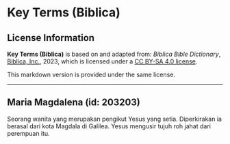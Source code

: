 # Key Terms (Biblica)

## License Information

**Key Terms (Biblica)** is based on and adapted from: _Biblica Bible Dictionary_, [Biblica, Inc.](https://www.biblica.com/), 2023, which is licensed under a [CC BY-SA 4.0 license](https://creativecommons.org/licenses/by-sa/4.0/legalcode.en).

This markdown version is provided under the same license.



--------------------------------

## Maria Magdalena (id: 203203)

Seorang wanita yang merupakan pengikut Yesus yang setia. Diperkirakan ia berasal dari kota Magdala di Galilea. Yesus mengusir tujuh roh jahat dari perempuan itu.


